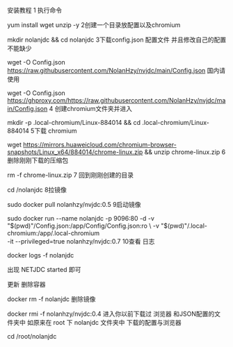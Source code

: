 安装教程
1 执行命令

yum install wget unzip -y
2创建一个目录放配置以及chromium

mkdir nolanjdc && cd nolanjdc
3下载config.json 配置文件 并且修改自己的配置 不能缺少

wget -O Config.json  https://raw.githubusercontent.com/NolanHzy/nvjdc/main/Config.json
国内请使用

wget -O Config.json   https://ghproxy.com/https://raw.githubusercontent.com/NolanHzy/nvjdc/main/Config.json
4 创建chromium文件夹并进入

mkdir -p  .local-chromium/Linux-884014 && cd .local-chromium/Linux-884014
5下载 chromium

wget https://mirrors.huaweicloud.com/chromium-browser-snapshots/Linux_x64/884014/chrome-linux.zip && unzip chrome-linux.zip
6删除刚刚下载的压缩包

rm  -f chrome-linux.zip
7 回到刚刚创建的目录

cd  /nolanjdc
8拉镜像

sudo docker pull nolanhzy/nvjdc:0.5
9启动镜像

sudo docker run   --name nolanjdc -p 9096:80 -d  -v  "$(pwd)"/Config.json:/app/Config/Config.json:ro \
-v "$(pwd)"/.local-chromium:/app/.local-chromium  \
-it --privileged=true  nolanhzy/nvjdc:0.7 
10查看 日志

docker logs -f nolanjdc 

出现 NETJDC started 即可

更新
删除容器

docker rm -f nolanjdc 
删除镜像

docker rmi -f nolanhzy/nvjdc:0.4
进入你以前下载过 浏览器 和JSON配置的文件夹中 如原来在 root 下 nolanjdc 文件夹中 下载的配置与浏览器

cd /root/nolanjdc 
